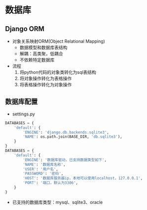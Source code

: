 #  数据库

## Django ORM

- 对象关系映射ORM(Object Relational Mapping)
    - 数据模型和数据库表结构
    - 解耦：高类聚，低耦合
    - 不依赖特定数据库
- 流程
    1. 将python代码的对象类转化为sql表结构
    2. 将对象操作转化为表格操作
    3. 将表格操作转化为对象操作



## 数据库配置
- settings.py
```py
DATABASES = {
    'default': {
        'ENGINE': 'django.db.backends.sqlite3',
        'NAME': os.path.join(BASE_DIR, 'db.sqlite3'),
    }
}
DATABASES = {
    'default': {
        'ENGINE': '数据库驱动，已支持数据类型如下',
        'NAME': '数据库名称',
        'USER': '用户名',
        'PASSWORD': '密码',
        'HOST': '数据库服务器ip，本地可以使用localhost，127.0.0.1',
        'PORT': '端口，默认为3306',
    }
}
```
- 已支持的数据库类型：mysql、sqlite3、oracle
